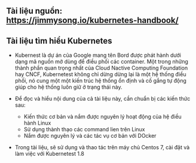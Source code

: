 

##  Tài liệu nguồn: https://jimmysong.io/kubernetes-handbook/


## Tài liệu tìm hiểu Kubernetes

- Kubernest là dự án của Google mang tên Bord được phát hành dưới dạng mã nguồn mở dùng để điều phối các container. Một trong những thành phần quan trọng nhất của Cloud Nactive Computing Foundation hay CNCF, Kubernetest không chỉ dừng dừng lại là một hệ thống điều phối, nó cung một một kiến trúc hệ thống ổn định và cố gắng tự động giúp cho hệ thống luôn giữ ở trạng thái này. 

- Để đọc và hiểu nội dung của cả tài liệu này, cần chuẩn bị các kiến thức sau:
    - Kiến thức cơ bản và nắm được nguyên lý hoạt động của hệ điều hành Linux
    - Sử dụng thành thạo các command lien trên Linux
    - Nắm được nguyên lý và các tác vụ cơ bản với DOcker

- Trong tài liệu, sẽ sử dụng và thao tác trên máy chủ Centos 7, cài đặt và làm việc với Kubernetest 1.8



